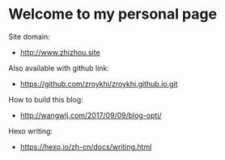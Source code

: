 # Welcome to my personal page
Site domain:
  + http://www.zhizhou.site

Also available with github link:
  + https://github.com/zroykhi/zroykhi.github.io.git

How to build this blog:
  + http://wangwlj.com/2017/09/09/blog-opti/

Hexo writing:
  + https://hexo.io/zh-cn/docs/writing.html
